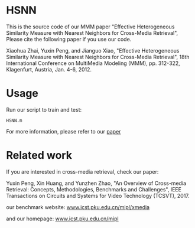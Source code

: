 # HSNN
This is the source code of our MMM paper "Effective Heterogeneous Similarity Measure with Nearest Neighbors for Cross-Media Retrieval", Please cite the following paper if you use our code.

Xiaohua Zhai, Yuxin Peng, and Jianguo Xiao, "Effective Heterogeneous Similarity Measure with Nearest Neighbors for Cross-Media Retrieval", 18th International Conference on MultiMedia Modeling (MMM), pp. 312-322, Klagenfurt, Austria, Jan. 4-6, 2012. 

# Usage
 Run our script to train and test:
 
    HSNN.m

For more information, please refer to our [paper](http://www.icst.pku.edu.cn/mipl/tiki-download_file.php?fileId=289)

# Related work
If you are interested in cross-media retrieval, check our paper:

Yuxin Peng, Xin Huang, and Yunzhen Zhao, "An Overview of Cross-media Retrieval: Concepts, Methodologies, Benchmarks and Challenges", IEEE Transactions on Circuits and Systems for Video Technology (TCSVT), 2017.

our benchmark website: www.icst.pku.edu.cn/mipl/xmedia

and our homepage: www.icst.pku.edu.cn/mipl
